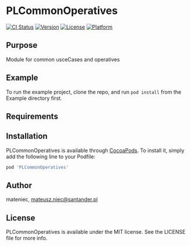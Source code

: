 # PLCommonOperatives

[![CI Status](https://img.shields.io/travis/mateniec/PLCommonOperatives.svg?style=flat)](https://travis-ci.org/mateniec/PLCommonOperatives)
[![Version](https://img.shields.io/cocoapods/v/PLCommonOperatives.svg?style=flat)](https://cocoapods.org/pods/PLCommonOperatives)
[![License](https://img.shields.io/cocoapods/l/PLCommonOperatives.svg?style=flat)](https://cocoapods.org/pods/PLCommonOperatives)
[![Platform](https://img.shields.io/cocoapods/p/PLCommonOperatives.svg?style=flat)](https://cocoapods.org/pods/PLCommonOperatives)

## Purpose

Module for common usceCases and operatives

## Example

To run the example project, clone the repo, and run `pod install` from the Example directory first.

## Requirements

## Installation

PLCommonOperatives is available through [CocoaPods](https://cocoapods.org). To install
it, simply add the following line to your Podfile:

```ruby
pod 'PLCommonOperatives'
```

## Author

mateniec, mateusz.niec@santander.pl

## License

PLCommonOperatives is available under the MIT license. See the LICENSE file for more info.
